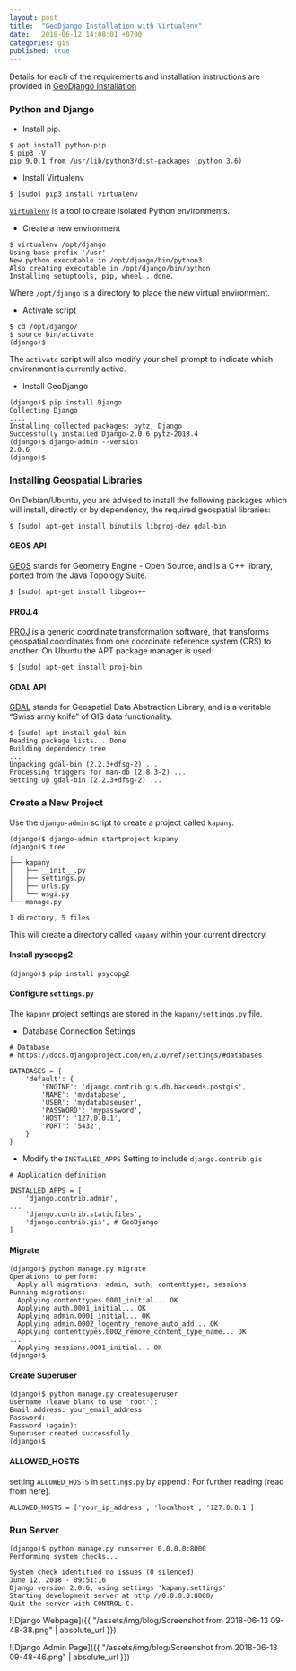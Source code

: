 ```yaml
---
layout: post
title:  "GeoDjango Installation with Virtualenv"
date:   2018-06-12 14:08:01 +0700
categories: gis
published: true
---
```

Details for each of the requirements and installation instructions are provided in [GeoDjango Installation](https://docs.djangoproject.com/en/2.0/ref/contrib/gis/install/)

### Python and Django
* Install pip.
```
$ apt install python-pip
$ pip3 -V
pip 9.0.1 from /usr/lib/python3/dist-packages (python 3.6)
```

* Install Virtualenv
```
$ [sudo] pip3 install virtualenv
```
[`Virtualenv`](https://virtualenv.pypa.io/en/stable/) is a tool to create isolated Python environments.

* Create a new environment
```
$ virtualenv /opt/django
Using base prefix '/usr'
New python executable in /opt/django/bin/python3
Also creating executable in /opt/django/bin/python
Installing setuptools, pip, wheel...done.
```
Where `/opt/django` is a directory to place the new virtual environment.

* Activate script
```
$ cd /opt/django/
$ source bin/activate
(django)$
```
The `activate` script will also modify your shell prompt to indicate which environment is currently active.

* Install GeoDjango
```
(django)$ pip install Django
Collecting Django
....
Installing collected packages: pytz, Django
Successfully installed Django-2.0.6 pytz-2018.4
(django)$ django-admin --version
2.0.6
(django)$
```

### Installing Geospatial Libraries
On Debian/Ubuntu, you are advised to install the following packages
which will install, directly or by dependency, the required geospatial libraries:
```
$ [sudo] apt-get install binutils libproj-dev gdal-bin
```

#### GEOS API
[GEOS](https://trac.osgeo.org/geos/) stands for Geometry Engine - Open Source,
and is a C++ library, ported from the Java Topology Suite.
```
$ [sudo] apt-get install libgeos++
```

#### PROJ.4
[PROJ](https://proj4.org/index.html) is a generic coordinate transformation software,
that transforms geospatial coordinates from one coordinate reference system (CRS) to another.
On Ubuntu the APT package manager is used:
```
$ [sudo] apt-get install proj-bin
```

#### GDAL API
[GDAL](http://www.gdal.org/) stands for Geospatial Data Abstraction Library, and is a veritable “Swiss army knife” of GIS data functionality.
```
$ [sudo] apt install gdal-bin
Reading package lists... Done
Building dependency tree
...
Unpacking gdal-bin (2.2.3+dfsg-2) ...
Processing triggers for man-db (2.8.3-2) ...
Setting up gdal-bin (2.2.3+dfsg-2) ...
```

### Create a New Project
Use the `django-admin` script to create a project called `kapany`:
```
(django)$ django-admin startproject kapany
(django)$ tree
.
├── kapany
│   ├── __init__.py
│   ├── settings.py
│   ├── urls.py
│   └── wsgi.py
└── manage.py

1 directory, 5 files
```
This will create a directory called `kapany` within your current directory.

#### Install pyscopg2
```
(django)$ pip install psycopg2
```

#### Configure `settings.py`
The `kapany` project settings are stored in the `kapany/settings.py` file.

* Database Connection Settings

```
# Database
# https://docs.djangoproject.com/en/2.0/ref/settings/#databases

DATABASES = {
    'default': {        
        'ENGINE': 'django.contrib.gis.db.backends.postgis',
        'NAME': 'mydatabase',
        'USER': 'mydatabaseuser',
        'PASSWORD': 'mypassword',
        'HOST': '127.0.0.1',
        'PORT': '5432',
    }
}
```

* Modify the `INSTALLED_APPS` Setting to include `django.contrib.gis`

```
# Application definition

INSTALLED_APPS = [
    'django.contrib.admin',
...
    'django.contrib.staticfiles',
    'django.contrib.gis', # GeoDjango
]
```

#### Migrate
```
(django)$ python manage.py migrate
Operations to perform:
  Apply all migrations: admin, auth, contenttypes, sessions
Running migrations:
  Applying contenttypes.0001_initial... OK
  Applying auth.0001_initial... OK
  Applying admin.0001_initial... OK
  Applying admin.0002_logentry_remove_auto_add... OK
  Applying contenttypes.0002_remove_content_type_name... OK
...
  Applying sessions.0001_initial... OK
(django)$
```

#### Create Superuser
```
(django)$ python manage.py createsuperuser
Username (leave blank to use 'root'):
Email address: your_email_address
Password:
Password (again):
Superuser created successfully.
(django)$
````

#### ALLOWED_HOSTS
setting `ALLOWED_HOSTS` in `settings.py` by append :
For further reading [read from here].
```
ALLOWED_HOSTS = ['your_ip_address', 'localhost', '127.0.0.1']
```

### Run Server
```
(django)$ python manage.py runserver 0.0.0.0:8000
Performing system checks...

System check identified no issues (0 silenced).
June 12, 2018 - 09:51:16
Django version 2.0.6, using settings 'kapany.settings'
Starting development server at http://0.0.0.0:8000/
Quit the server with CONTROL-C.
```

![Django Webpage]({{ "/assets/img/blog/Screenshot from 2018-06-13 09-48-38.png" | absolute_url }})

![Django Admin Page]({{ "/assets/img/blog/Screenshot from 2018-06-13 09-48-46.png" | absolute_url }})
